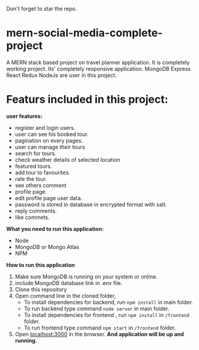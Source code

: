 Don't forget to star the repo.
# mern-social-media-complete-project
A MERN stack based project on travel planner application. It is completely working project. Its' completely responsive application.
MongoDB Express React Redux NodeJs are user in this project.

# Featurs included in this project:

**user features:**
 - register and login users. 
 - user can see his booked tour.
 - pagination on every pages.
 - user can manage their tours
 - search for tours.
 - check weather details of selected location
 - featured tours.
 - add tour to favourites.
 - rate the tour.
 - see others comment
 - profile page.
 - edit profile page user data.
 - password is stored in database in encrypted format with salt.
 - reply comments.
 - like commets.


**What you need to run this application:**

 - Node 
 - MongoDB or Mongo Atlas
 - NPM

**How to run this application**
1.  Make sure MongoDB is running on your system or online.
2. include MongoDB database link in .env file.
3. Clone this repository
4. Open command line in the cloned folder,
    - To install dependencies for backend, run  `npm install` in main folder.
    - To run backend type command `node server` in main folder.
    - To install dependencies for frontend , run  `npm install` in `/frontend` folder.
    - To run frontend type command `npm start` in `/frontend` folder.
5.  Open  [localhost:3000](http://localhost:3000/)  in the browser.
 **And application will be up and running.**